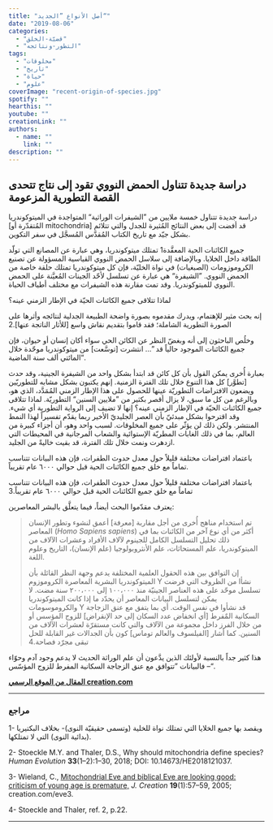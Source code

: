 ```yaml
---
title: "أصل الأنواع ”الجديد“"
date: "2019-08-06"
categories: 
  - "قضيّة-الخلق"
  - "التطور-ونتائجه"
tags: 
  - "مخلوقات"
  - "تاريخ"
  - "حياة"
  - "علوم"
coverImage: "recent-origin-of-species.jpg"
spotify: ""
hearthis: ""
youtube: ""
creationLink: ""
authors:
  - name: ""
    link: ""
description: ""
---
```


## دراسة جديدة تتناول الحمض النووي تقود إلى نتاج تتحدى القصة التطورية المزعومة

دراسة جديدة تتناول خمسة ملايين من ”الشيفرات الوراثية“ المتواجدة في الميتوكوندريا \[المُتقدّرة أو mitochondria\] قد أفضت إلى بعض النتائج المُثيرة للجدل والتي تتلائم بشكل جيّد مع تاريخ الكتاب المُقدَّس المُسجَّل في سفر التكوين.

جميع الكائنات الحية المعقَّدة1 تمتلك ميتوكوندريا، وهي عبارة عن المصانع التي تولّد الطاقة داخل الخلايا. وبالإضافة إلى سلاسل الحمض النووي القياسية المسؤولة عن تصنيع الكروموزومات (الصبغيات) في نواة الخليّة، فإن كل ميتوكوندريا تمتلك حلقة خاصة من الحمض النووي. ”الشيفرة“ هي عبارة عن تسلسل لأحّد الجينات المُعيَّنة على الحمض النووي للميتوكوندريا. وقد تمت مقارنة هذه الشيفرات مع مختلف أطياف الحياة.

لماذا تتلاقى جميع الكائنات الحيّة في الإطار الزمني عينه؟

إنه بحث مثير للإهتمام، ويدرك مقدموه بصورة واضحة الطبيعة الجدلية لنتائجه وأثرها على الصورة التطورية الشاملة؛ فقد قاموا بتقديم نقاش واسع \[للأثار الناتجة عنها\].2

وخلُص الباحثون إلى أنه وبغضّ النظر عن الكائن الحي سواء أكان إنسان أو حيوان، فإن جميع الكائنات الموجود حالياً قد ”… انتشرت \[توسَّعت\] من ميتوكوندريا موحّدة خلال المائتي ألف سنة الماضية“.

بعبارة أُخرى يمكن القول بأن كل كائن قد ابتدأ بشكل واحد من الشيفرة الجينية، وقد حدث \[تطوَّر\] كل هذا التنوع خلال تلك الفترة الزمنية. إنهم يكتبون بشكل مشابه للتطوريّين ويضعون الافتراضات التطوريّة عينها للحصول على هذا الإطار الزمني المُمَدَّد، الذي هو، وبالرغم من كل ما سبق، لا يزال أقصر بكثير من ”ملايين السنين“ التطوريّة. لماذا تتلاقى جميع الكائنات الحيّة في الإطار الزمني عينه؟ إنها لا تضيف إلى الرواية التطورية أي شيء. وقد اقترحوا بشكل مبدئيّ بأن العصر الجليديّ الأخير ربما يقدّم تفسيراً لهذا النمط المنتشر. ولكن ذلك لن يؤثّر على جميع المخلوقات. لسبب واحد وهو، أن أجزاء كبيرة من العالم، بما في ذلك الغابات المطريّة الإستوائية والشعاب المرجانية في المحيطات التي ازدهرت ونمت خلال تلك الفترة، قد بقيت خاليةً من الجليد.

باعتماد افتراضات مختلفة قليلاً حول معدل حدوث الطفرات، فإن هذه البيانات تتناسب تماماً مع خلق جميع الكائنات الحية قبل حوالي ٦٠٠٠ عام تقريباً.

باعتماد افتراضات مختلفة قليلاً حول معدل حدوث الطفرات، فإن هذه البيانات تتناسب تماماً مع خلق جميع الكائنات الحية قبل حوالي ٦٠٠٠ عام تقريباً.3

يعترف مقدّموا البحث أيضاً، فيما يتعلَّق بالبشر المعاصرين:

> تم استخدام مناهج أُخرى من أجل مقاربة \[معرفة\] أعمق لنشوء وتطور الإنسان المعاصر (_Homo Sapiens sapiens_) أكثر من أي نوع آخر من الكائنات بما في ذلك تحليل التسلسل الكامل للجينوم لآلاف الأفراد وعشرات الآلاف من الميتوكوندريا، علم المستحاثات، علم الأنثروبولوجيا (علم الإنسان)، التاريخ وعلوم اللغة.
> 
> إن التوافق بين هذه الحقول العلمية المختلفة يدعم وجهة النظر القائلة بأن الميتوكوندريا البشرية المعاصرة الكروموزوم Y نشأا من الظروف التي فرضت تسلسل موحّد على هذه العناصر الجينيّة منذ ١٠٠،٠٠٠ إلى ٢٠٠،٠٠٠ سنة مضت. لا يمكن لتسلسل البيانات المعاصر أن يحدّد ما إذا كانت الميتوكوندريا والكروموسومات Y قد نشأوا في نفس الوقت. أي بما يتفق مع عنق الزجاجة السكانية المٌفرط \[أي انخفاض عدد السكان إلى حد الإنقراض\] للزوج المؤسس أو من خلال الفرز داخل مجموعة من الآلاف والتي كانت مستقرّة لعشرات الآلاف من السنين. كما أشار \[الفيلسوف والعالم توماس\] كون بأن الجدالات غير القابلة للحل تبقى مجرّد فصاحة.4

هذا كثير جداً بالنسبة لأولئك الذين يدَّعون أن علم الوراثة الحديث لا يدعم وجود آدم وحوّاء – فالبيانات ”تتوافق مع عنق الزجاجة السكانية المفرط للزوج المؤسّس“.

**[المقال من الموقع الرسمي creation.com](https://creation.com/%D8%A3%D8%B5%D9%84-%D8%A7%D9%84%D8%A3%D9%86%D9%88%D8%A7%D8%B9-%D8%A7%D9%84%D8%AC%D8%AF%D9%8A%D8%AF)**

* * *

### مراجع

1- ويقصد بها جميع الخلايا التي تمتلك نواة للخلية (وتسمى حقيقيّة النوى)- بخلاف البكتيريا (بدائية النوى) التي لا تمتلكها.

2- Stoeckle M.Y. and Thaler, D.S., Why should mitochondria define species? _Human Evolution_ **33**(1–2):1–30, 2018; DOI: 10.14673/HE2018121037.

3- Wieland, C., [Mitochondrial Eve and biblical Eve are looking good: criticism of young age is premature,](https://creation.com/mitochondrial-eve-and-biblical-eve-are-looking-good-criticism-of-young-age-is-premature) _J. Creation_ **19**(1):57–59, 2005; creation.com/eve3.

4- Stoeckle and Thaler, ref. 2, p.22.

* * *
